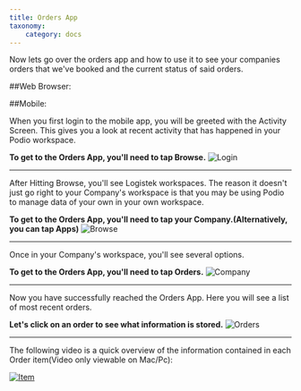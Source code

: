 ```yaml
---
title: Orders App
taxonomy:
    category: docs
---
```


Now lets go over the orders app and how to use it to see your companies orders that we've booked and the current status of said orders.

##Web Browser:


##Mobile:

When you first login to the mobile app, you will be greeted with the Activity Screen. This gives you a look at recent activity that has happened in your Podio workspace.

**To get to the Orders App, you'll need to tap Browse.**
![Login](../../user/assets/Login.png)
***
After Hitting Browse, you'll see Logistek workspaces. The reason it doesn't just go right to your Company's workspace is that you may be using Podio to manage data of your own in your own workspace.

**To get to the Orders App, you'll need to tap your Company.(Alternatively, you can tap Apps)**
![Browse](../../user/assets/Browse.png)
***
Once in your Company's workspace, you'll see several options.

**To get to the Orders App, you'll need to tap Orders.**
![Company](../../user/assets/Company.png)
***
Now you have successfully reached the Orders App. Here you will see a list of most recent orders.

**Let's click on an order to see what information is stored.**
![Orders](../../user/assets/Orders.png)
***
The following video is a quick overview of the information contained in each Order item(Video only viewable on Mac/Pc):

[![Item](../../user/assets/Item.png)](https://screencast.com/t/Lv4LUOc2Dc)
